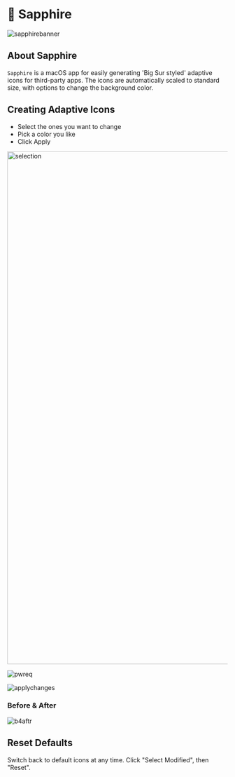 # 💎 Sapphire

![sapphirebanner](https://user-images.githubusercontent.com/45678211/122047859-9e5f9580-cdae-11eb-90b7-96db97e6a015.png)

## About Sapphire

`Sapphire` is a macOS app for easily generating 'Big Sur styled' adaptive icons for third-party apps. The icons are automatically scaled to standard size, with options to change the background color.

## Creating Adaptive Icons

* Select the ones you want to change
* Pick a color you like
* Click Apply

<img width="1170" alt="selection" src="https://user-images.githubusercontent.com/45678211/119981448-a5536f00-bf8b-11eb-8ecf-6cb2592999f2.png">

![pwreq](https://user-images.githubusercontent.com/45678211/122048169-f3031080-cdae-11eb-9cbd-e1d5d846b005.png)

![applychanges](https://user-images.githubusercontent.com/45678211/122048416-378eac00-cdaf-11eb-9dcd-44010dbf06f5.png)

### Before & After
![b4aftr](https://user-images.githubusercontent.com/45678211/119995039-31b95e00-bf9b-11eb-944d-94dd5f5f3606.gif)

## Reset Defaults

Switch back to default icons at any time. Click "Select Modified", then "Reset".
